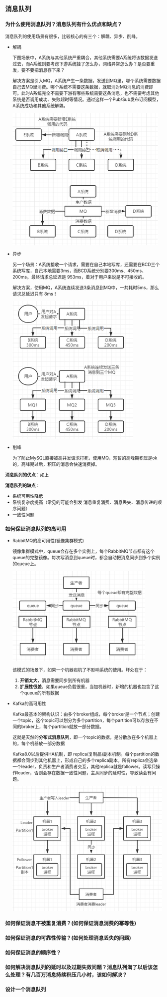 ## 消息队列

### 为什么使用消息队列？消息队列有什么优点和缺点？

消息队列的使用场景有很多，比较核心的有三个：解耦、异步、削峰。

+ 解耦

  下图场景中，A系统与其他系统严重耦合，其他系统需要A系统将该数据发送过去，而A系统则要考虑下游系统挂了怎么办，网络异常怎么办？是否要重发，要不要把消息存下来？

  解决方案是引入MQ，A系统产生一条数据，发送到MQ里，哪个系统需要数据自己去MQ里消费。哪个系统不需要这条数据，就取消对MQ消息的消费即可。此时A系统完全不需要下游有哪些系统需要这条消息，也不需要考虑其他系统是否调用成功、失败超时等情况。通过这样一个Pub/Sub发布订阅模型，A系统成功和其他系统解耦。

  ![消费队列-解耦](..\pic\消费队列-解耦.PNG)

+ 异步

  另一个场景：A系统接收一个请求，需要在自己本地写库，还需要在BCD三个系统写库，自己本地需要3ms，而BCD系统分别要300ms、450ms、200ms。最终请求总延迟是 953ms，着对于用户来说是不可接收的。

  解决方案，使用MQ，A系统连续发送3条消息到MQ中，一共耗时5ms，那么请求总延迟只有 8ms！

  ![消费队列-异步](..\pic\消费队列-异步.PNG)

+ 削峰

  为了防止MySQL直接被高并发请求打死，使用MQ，短暂的高峰期积压是ok的，高峰期过后，积压的消息会快速消费掉。

**消息队列的优点**：如上

**消息队列的缺点**：

+ 系统可用性降低
+ 系统复杂度提高（常见的可能会引发 消息重复消费、消息丢失、消息传递的顺序问题）
+ 一致性问题

### 如何保证消息队列的高可用

+ RabbitMQ的高可用性(镜像集群模式)

  镜像集群模式中，queue会存在多个实例上，每个RabbitMQ节点都有这个queue的完整镜像。每次写消息到queue时，都会自动把消息同步到多个实例的queue上。

  ![RabbitMQ-高可用架构](..\pic\RabbitMQ-高可用架构.PNG)

  该模式的场景下，如果一个机器宕机了不影响系统的使用。坏处在于：

  1. **开销太大**，消息需要同步到所有机器
  2. **扩展性很差**，如果queue负载很重，当加机器时，新增的机器也包含了这个queue的所有数据

+ Kafka的高可用性

  Kafka最基本的架构认识：由多个broker组成，每个broker是一个节点；创建一个topic，这个topic可以划分为多个partition，每个partition可以存放在不同的broker上，每个partition就放一部分数据。

  这就是天然的**分布式消息队列**，即一个topic的数据，是分散放在多个机器上的，每个机器放一部分数据

  Kafka8.0以后提供HA机制，即 replica(复制品)副本机制。每个partition的数据都会同步到其他机器上，形成自己的多个replica副本。所有replica会选举一个leader，负责和生产者消费者交互，其他replica就是follower。读写只操作leader，否则会存在数据一致性问题，主从同步的延时性，导致读会有问题。

  ![Kafka-高可用架构](..\pic\Kafka-高可用架构.PNG)

### 如何保证消息不被重复消费？(如何保证消息消费的幂等性)

### 如何保证消息的可靠性传输？(如何处理消息丢失的问题)

### 如何保证消息的顺序性？

### 如何解决消息队列的延时以及过期失效问题？消息队列满了以后该怎么处理？有几百万消息持续积压几小时，该如何解决？

### 设计一个消息队列